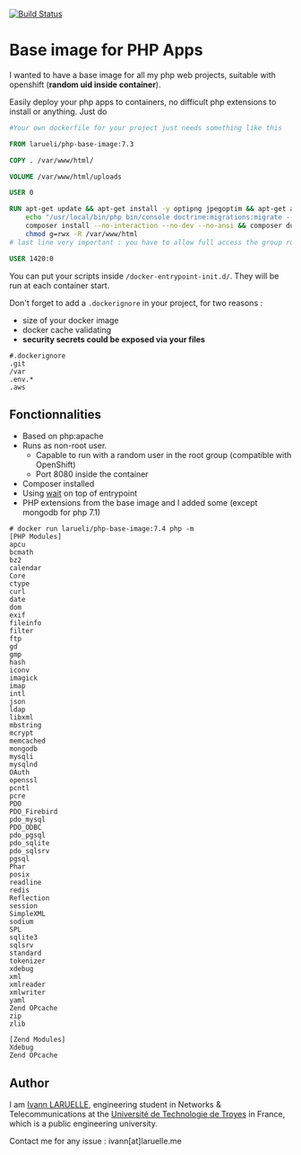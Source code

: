 [![Build Status](https://github.com/larueli/php-base-image/actions/workflows/main.yml/badge.svg)](https://github.com/larueli/php-base-image/actions/workflows/main.yml)

# Base image for PHP Apps

I wanted to have a base image for all my php web projects, suitable with openshift (**random uid inside container**).

Easily deploy your php apps to containers, no difficult php extensions to install or anything.
Just do

```Dockerfile
#Your own dockerfile for your project just needs something like this

FROM larueli/php-base-image:7.3

COPY . /var/www/html/

VOLUME /var/www/html/uploads

USER 0

RUN apt-get update && apt-get install -y optipng jpegoptim && apt-get autoremove -y && \
    echo "/usr/local/bin/php bin/console doctrine:migrations:migrate --no-interaction --allow-no-migration" > /docker-entrypoint-init.d/migrations.sh && \
    composer install --no-interaction --no-dev --no-ansi && composer dump-autoload --no-dev --classmap-authoritative && \
    chmod g=rwx -R /var/www/html
# last line very important : you have to allow full access the group root for openshift

USER 1420:0
```

You can put your scripts inside `/docker-entrypoint-init.d/`. They will be run at each container start.

Don't forget to add a `.dockerignore` in your project, for two reasons :

* size of your docker image
* docker cache validating
* **security secrets could be exposed via your files**

```
#.dockerignore
.git
/var
.env.*
.aws
```

## Fonctionnalities

* Based on php:apache
* Runs as non-root user.
  * Capable to run with a random user in the root group (compatible with OpenShift)
  * Port 8080 inside the container
* Composer installed
* Using [wait](https://github.com/ufoscout/docker-compose-wait) on top of entrypoint 
* PHP extensions from the base image and I added some (except mongodb for php 7.1)

```
# docker run larueli/php-base-image:7.4 php -m
[PHP Modules]
apcu
bcmath
bz2
calendar
Core
ctype
curl
date
dom
exif
fileinfo
filter
ftp
gd
gmp
hash
iconv
imagick
imap
intl
json
ldap
libxml
mbstring
mcrypt
memcached
mongodb
mysqli
mysqlnd
OAuth
openssl
pcntl
pcre
PDO
PDO_Firebird
pdo_mysql
PDO_ODBC
pdo_pgsql
pdo_sqlite
pdo_sqlsrv
pgsql
Phar
posix
readline
redis
Reflection
session
SimpleXML
sodium
SPL
sqlite3
sqlsrv
standard
tokenizer
xdebug
xml
xmlreader
xmlwriter
yaml
Zend OPcache
zip
zlib

[Zend Modules]
Xdebug
Zend OPcache

```

## Author

I am [Ivann LARUELLE](https://www.linkedin.com/in/ilaruelle/), engineering student in Networks & Telecommunications at the [Université de Technologie de Troyes](https://www.utt.fr/) in France, which is a public engineering university.

Contact me for any issue : ivann[at]laruelle.me
